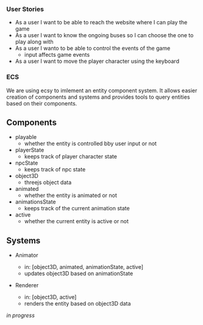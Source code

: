 ### User Stories
- As a user I want to be able to reach the website where I can play the game
- As a user I want to know the ongoing buses so I can choose the one to play along with
- As a user I wanto to be able to control the events of the game
    - input affects game events
- As a user I want to move the player character using the keyboard

### ECS
We are using ecsy to imlement an entity component system. It allows easier creation of components and systems and provides tools to query entities based on their components.

## Components
- playable
    - whether the entity is controlled bby user input or not
- playerState
    - keeps track of player character state
- npcState
    - keeps track of npc state
- object3D
    - threejs object data
- animated
    - whether the entity is animated or not
- animationsState
    - keeps track of the current animation state
- active
    - whether the current entity is active or not

## Systems
- Animator
    - in: [object3D, animated, animationState, active]
    - updates object3D based on animationState

- Renderer
    - in: [object3D, active] 
    - renders the entity based on object3D data

*in progress*